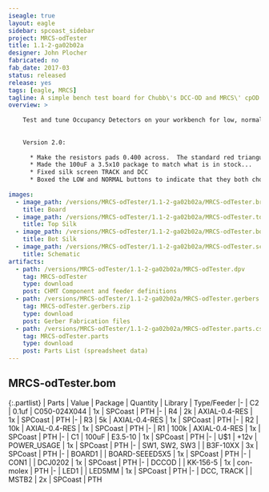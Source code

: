 ```yaml
---
iseagle: true
layout: eagle
sidebar: spcoast_sidebar
project: MRCS-odTester
title: 1.1-2-ga02b02a
designer: John Plocher
fabricated: no
fab_date: 2017-03
status: released
release: yes
tags: [eagle, MRCS]
tagline: A simple bench test board for Chubb\'s DCC-OD and MRCS\' cpOD detectors.
overview: >
    
    Test and tune Occupancy Detectors on your workbench for low, normal or high sensitivity
    
    
    Version 2.0:
    
      * Make the resistors pads 0.400 across.  The standard red triangular benders only go down to 0.400 so bending to 0.300 requires doing it manually.
      * Made the 100uF a 3.5x10 package to match what is in stock...
      * Fixed silk screen TRACK and DCC
      * Boxed the LOW and NORMAL buttons to indicate that they both chould trigger, and the HIGH one should not
    
images:
  - image_path: /versions/MRCS-odTester/1.1-2-ga02b02a/MRCS-odTester.brd.png
    title: Board
  - image_path: /versions/MRCS-odTester/1.1-2-ga02b02a/MRCS-odTester.top.brd.png
    title: Top Silk
  - image_path: /versions/MRCS-odTester/1.1-2-ga02b02a/MRCS-odTester.bot.brd.png
    title: Bot Silk
  - image_path: /versions/MRCS-odTester/1.1-2-ga02b02a/MRCS-odTester.sch.png
    title: Schematic
artifacts:
  - path: /versions/MRCS-odTester/1.1-2-ga02b02a/MRCS-odTester.dpv
    tag: MRCS-odTester
    type: download
    post: CHMT Component and feeder definitions
  - path: /versions/MRCS-odTester/1.1-2-ga02b02a/MRCS-odTester.gerbers.zip
    tag: MRCS-odTester.gerbers.zip
    type: download
    post: Gerber Fabrication files
  - path: /versions/MRCS-odTester/1.1-2-ga02b02a/MRCS-odTester.parts.csv
    tag: MRCS-odTester.parts
    type: download
    post: Parts List (spreadsheet data)
---
```


## MRCS-odTester.bom

{:.partlist}
| Parts | Value | Package | Quantity | Library | Type/Feeder
|-
| C2 | 0.1uf | C050-024X044 | 1x | SPCoast | PTH
|-
| R4 | 2k | AXIAL-0.4-RES | 1x | SPCoast | PTH
|-
| R3 | 5k | AXIAL-0.4-RES | 1x | SPCoast | PTH
|-
| R2 | 10k | AXIAL-0.4-RES | 1x | SPCoast | PTH
|-
| R1 | 100k | AXIAL-0.4-RES | 1x | SPCoast | PTH
|-
| C1 | 100uF | E3.5-10 | 1x | SPCoast | PTH
|-
| U$1 | +12v | POWER_USAGE | 1x | SPCoast | PTH
|-
| SW1, SW2, SW3 |  | B3F-10XX | 3x | SPCoast | PTH
|-
| BOARD1 |  | BOARD-SEEED5X5 | 1x | SPCoast | PTH
|-
| CON1 |  | DCJ0202 | 1x | SPCoast | PTH
|-
| DCCOD |  | KK-156-5 | 1x | con-molex | PTH
|-
| LED1 |  | LED5MM | 1x | SPCoast | PTH
|-
| DCC, TRACK |  | MSTB2 | 2x | SPCoast | PTH
